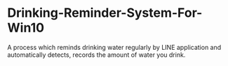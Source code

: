 # Drinking-Reminder-System-For-Win10
A process which reminds drinking water regularly by LINE application and automatically detects, records the amount of water you drink.
